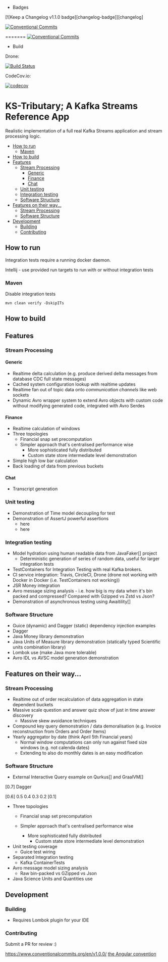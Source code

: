 - Badges

[![Keep a Changelog v1.1.0 badge][changelog-badge]][changelog]

[![Conventional Commits](https://img.shields.io/badge/Conventional%20Commits-1.0.0-yellow.svg)](https://conventionalcommits.org)

=======
 [![Conventional Commits](https://img.shields.io/badge/Conventional%20Commits-1.0.0-yellow.svg)](https://conventionalcommits.org)

- Build

Drone:

[![Build Status](https://cloud.drone.io/api/badges/astubbs/ks-tributary/status.svg)](https://cloud.drone.io/astubbs/ks-tributary)

CodeCov.io:

[![codecov](https://codecov.io/gh/astubbs/ks-tributary/branch/master/graph/badge.svg)](https://codecov.io/gh/astubbs/ks-tributary)

# KS-Tributary; A Kafka Streams Reference App

Realistic implementation of a full real Kafka Streams application and stream processing logic.

  * [How to run](#how-to-run)
     * [Maven](#maven)
  * [How to build](#how-to-build)
  * [Features](#features)
     * [Stream Processing](#stream-processing)
        * [Generic](#generic)
        * [Finance](#finance)
        * [Chat](#chat)
     * [Unit testing](#unit-testing)
     * [Integration testing](#integration-testing)
     * [Software Structure](#software-structure)
  * [Features on their way...](#features-on-their-way)
     * [Stream Processing](#stream-processing-1)
     * [Software Structure](#software-structure-1)
  * [Development](#development)
     * [Building](#building)
     * [Contributing](#contributing)

## How to run

Integration tests require a running docker daemon.

Intellij - use provided run targets to run with or without integration tests

### Maven

Disable integration tests

    mvn clean verify -DskipITs

## How to build

## Features

### Stream Processing

#### Generic
- Realtime delta calculation (e.g. produce derived delta messages from database CDC full state messages)
- Cached system configuration lookup with realtime updates
- Realtime fan out of topic data onto _communication channels_ like web sockets
- Dynamic Avro wrapper system to extend Avro objects with custom code without modifying generated code, integrated with Avro Serdes 

#### Finance
- Realtime calculation of windows 
 - Three topologies
   - Financial snap set precomputation
   - Simpler approach that's centralised performance wise
     - More sophisticated fully distributed
     - Custom state store intermediate level demonstration
- Simple high low bar calculation
- Back loading of data from previous buckets
 

#### Chat
- Transcript generation


### Unit testing
- Demonstration of Time model decoupling for test
- Demonstration of AssertJ powerful assertions
  - here
  - here

### Integration testing
- Model hydration using human readable data from JavaFaker[] project
  - Deterministic generation of series of random data, useful for larger integration tests
- TestContainers for Integration Testing with real Kafka brokers.
- CI service integration: Travis, CircleCI, Drone (drone not working with Docker in Docker (i.e. TestContainers not working))
- JSR Money integration
- Avro message sizing analysis - i.e. how big is my data when it's bin packed and compressed? Compared with Gzipped vs Zstd vs Json?
- Demonstration of asynchronous testing using Awaitility[]


### Software Structure
- Guice (dynamic) and Dagger (static) dependency injection examples
- Dagger
- Java Money library demonstration
- Java Units of Measure library demonstration (statically typed Scientific units combination library)
- Lombok use (make Java more tolerable)
- Avro IDL vs AVSC model generation demonstration


## Features on their way...
### Stream Processing
- Realtime out of order recalculation of data aggregation in state dependent buckets
- Massive scale question and answer quiz show of just in time answer discovery
  - Massive skew avoidance techniques
- Compound key query demonstration / data demoralisation (e.g. Invoice reconstruction from Orders and Order Items)
- Yearly aggregator by date (think April 5th Financial years)
  - Normal window computations can only run against fixed size windows (e.g. not calenda dates)
  - Extending to also do monthly dates is an easy modification 

### Software Structure
- External Interactive Query example on Qurkus[] and GraalVM[]

[0.7]
Dagger

[0.6]
0.5
0.4
0.3
0.2
[0.1]
- Three topologies
  - Financial snap set precomputation
  - Simpler approach that's centralised performance wise

    - More sophisticated fully distributed
        - Custom state store intermediate level demonstration
- Unit testing coverage
  - Guice test wiring 
- Separated Integration testing
  - Kafka ContainerTests
- Avro message model sizing analysis
  - Raw bin-packed vs GZipped vs Json
- Java Science Units and Quantities use

## Development

### Building

- Requires Lombok plugin for your IDE

### Contributing
Submit a PR for review :)

https://www.conventionalcommits.org/en/v1.0.0/
 [the Angular convention](https://github.com/angular/angular/blob/22b96b9/CONTRIBUTING.md#-commit-message-guidelines)
 
 
[val-lombok]: https://www.projectlombok.org/features/val

[rbenv]: https://github.com/rbenv/rbenv
[ruby-version]: .ruby-version
[source]: source/
[pull-request]: https://help.github.com/articles/creating-a-pull-request/
[fork]: https://help.github.com/articles/fork-a-repo/
[version-badge]: https://img.shields.io/badge/version-1.1.0-blue.svg
[license-badge]: https://img.shields.io/badge/license-MIT-blue.svg